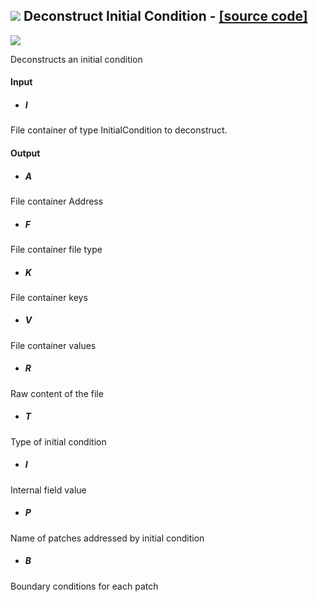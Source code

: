 ## ![](https://github.com/Eddy3D-Dev/Eddy3D/tree/dev/Documentation/Images/Icons/Deconstruct_Initial_Condition.png) Deconstruct Initial Condition - [[source code]](https://github.com/Eddy3D-Dev/Eddy3D/tree/dev/Deconstruct%20Initial%20Condition.cs)

![](https://github.com/Eddy3D-Dev/Eddy3D/tree/dev/Documentation/Images/Components/Deconstruct_Initial_Condition.png)

Deconstructs an initial condition

#### Input
* ##### I 
File container of type InitialCondition to deconstruct.

#### Output
* ##### A
File container Address
* ##### F
File container file type
* ##### K
File container keys
* ##### V
File container values
* ##### R
Raw content of the file
* ##### T
Type of initial condition
* ##### I
Internal field value
* ##### P
Name of patches addressed by initial condition
* ##### B
Boundary conditions for each patch